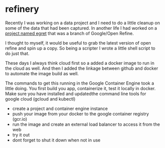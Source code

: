 # refinery

Recently I was working on a data project and I need 
to do a little cleanup on some of the data that had been 
captured. In another life I had worked on a [project named 
egret](http://codemarc.net/egret) that was a branch of Google/Open Refine.

I thought to myself, it would be useful to grab the latest 
version of open refine and spin up a copy. So being a scripter
I wrote a little shell script to do just that.

These days I always think cloud first so a added a docker image
to run in the cloud as well. And then I added the linkage between 
github and docker to automate the image build as well.

The commands to get this running in the Google Container Engine
took a little doing. You first build you app, containerize it, 
test it locally in docker. Make sure you have installed and 
updatedthe command line tools for google cloud (gcloud and kubectl)
  
* create a project and container engine instance
* push your image from your docker to the google container registry (gcr.io)
* run the image and create an external load balancer to access it from the web
* try it out 
* dont forget to shut it down when not in use


